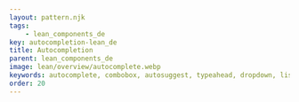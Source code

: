 ```yaml
---
layout: pattern.njk
tags: 
    - lean_components_de
key: autocompletion-lean_de
title: Autocompletion
parent: lean_components_de
image: lean/overview/autocomplete.webp
keywords: autocomplete, combobox, autosuggest, typeahead, dropdown, listbox
order: 20
---
```


